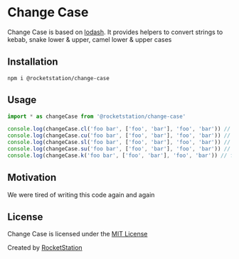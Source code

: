 # Change Case

Change Case is based on [lodash](https://github.com/lodash/lodash). It provides helpers to convert strings to kebab, snake lower & upper, camel lower & upper cases

## Installation

```
npm i @rocketstation/change-case
```

## Usage

```javascript
import * as changeCase from '@rocketstation/change-case'

console.log(changeCase.cl('foo bar', ['foo', 'bar'], 'foo', 'bar')) // fooBarFooBarFooBar
console.log(changeCase.cu('foo bar', ['foo', 'bar'], 'foo', 'bar')) // FooBarFooBarFooBar
console.log(changeCase.sl('foo bar', ['foo', 'bar'], 'foo', 'bar')) // foo_bar_foo_bar_foo_bar
console.log(changeCase.su('foo bar', ['foo', 'bar'], 'foo', 'bar')) // FOO_BAR_FOO_BAR_FOO_BAR
console.log(changeCase.k('foo bar', ['foo', 'bar'], 'foo', 'bar')) // foo-bar-foo-bar-foo-bar
```

## Motivation

We were tired of writing this code again and again

## License

Change Case is licensed under the [MIT License](http://opensource.org/licenses/MIT)

Created by [RocketStation](http://rstation.io)

